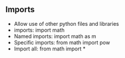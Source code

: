 ## Imports

-   Allow use of other python files and libraries
-   imports: import math
-   Named imports: import math as m
-   Specific imports: from math import pow
-   Import all: from math import \*
